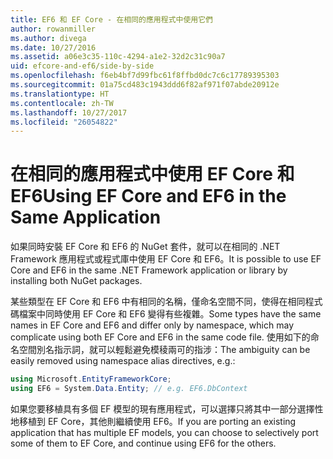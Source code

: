 ```yaml
---
title: EF6 和 EF Core - 在相同的應用程式中使用它們
author: rowanmiller
ms.author: divega
ms.date: 10/27/2016
ms.assetid: a06e3c35-110c-4294-a1e2-32d2c31c90a7
uid: efcore-and-ef6/side-by-side
ms.openlocfilehash: f6eb4bf7d99fbc61f8ffbd0dc7c6c17789395303
ms.sourcegitcommit: 01a75cd483c1943ddd6f82af971f07abde20912e
ms.translationtype: HT
ms.contentlocale: zh-TW
ms.lasthandoff: 10/27/2017
ms.locfileid: "26054822"
---
```

# <a name="using-ef-core-and-ef6-in-the-same-application"></a><span data-ttu-id="f771c-102">在相同的應用程式中使用 EF Core 和 EF6</span><span class="sxs-lookup"><span data-stu-id="f771c-102">Using EF Core and EF6 in the Same Application</span></span>

<span data-ttu-id="f771c-103">如果同時安裝 EF Core 和 EF6 的 NuGet 套件，就可以在相同的 .NET Framework 應用程式或程式庫中使用 EF Core 和 EF6。</span><span class="sxs-lookup"><span data-stu-id="f771c-103">It is possible to use EF Core and EF6 in the same .NET Framework application or library by installing both NuGet packages.</span></span> 

<span data-ttu-id="f771c-104">某些類型在 EF Core 和 EF6 中有相同的名稱，僅命名空間不同，使得在相同程式碼檔案中同時使用 EF Core 和 EF6 變得有些複雜。</span><span class="sxs-lookup"><span data-stu-id="f771c-104">Some types have the same names in EF Core and EF6 and differ only by namespace, which may complicate using both EF Core and EF6 in the same code file.</span></span> <span data-ttu-id="f771c-105">使用如下的命名空間別名指示詞，就可以輕鬆避免模稜兩可的指涉：</span><span class="sxs-lookup"><span data-stu-id="f771c-105">The ambiguity can be easily removed using namespace alias directives, e.g.:</span></span>

``` csharp
using Microsoft.EntityFrameworkCore;
using EF6 = System.Data.Entity; // e.g. EF6.DbContext
```

<span data-ttu-id="f771c-106">如果您要移植具有多個 EF 模型的現有應用程式，可以選擇只將其中一部分選擇性地移植到 EF Core，其他則繼續使用 EF6。</span><span class="sxs-lookup"><span data-stu-id="f771c-106">If you are porting an existing application that has multiple EF models, you can choose to selectively port some of them to EF Core, and continue using EF6 for the others.</span></span>
